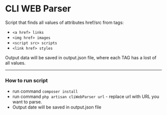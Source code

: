 # CLI WEB Parser

Script that finds all values of attributes href/src from tags:
- `<а href> links`
- `<img href> images`
- `<script src> scripts`
- `<link href> styles`

Output data will be saved in output.json file, where each TAG has a lost of all values.

___

### How to run script

* run command `composer install`
* run command `php artisan cliWebParser url` - replace url with URL you want to parse.
* Output date will be saved in output.json file
